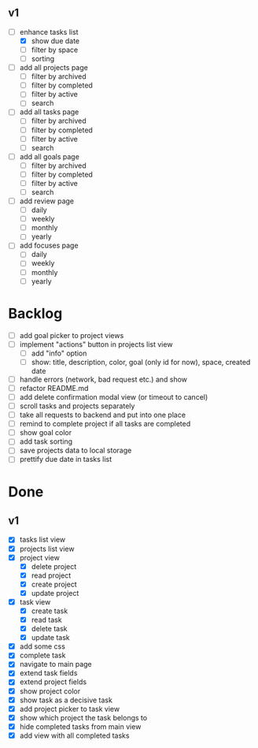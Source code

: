 ## v1
- [ ] enhance tasks list
	- [x] show due date
	- [ ] filter by space
	- [ ] sorting
- [ ] add all projects page
  - [ ] filter by archived
  - [ ] filter by completed
  - [ ] filter by active
  - [ ] search
- [ ] add all tasks page
  - [ ] filter by archived
  - [ ] filter by completed
  - [ ] filter by active
  - [ ] search
- [ ] add all goals page
  - [ ] filter by archived
  - [ ] filter by completed
  - [ ] filter by active
  - [ ] search
- [ ] add review page
  - [ ] daily
  - [ ] weekly
  - [ ] monthly
  - [ ] yearly
- [ ] add focuses page
  - [ ] daily
  - [ ] weekly
  - [ ] monthly
  - [ ] yearly

# Backlog
- [ ] add goal picker to project views
- [ ] implement "actions" button in projects list view
	- [ ] add "info" option
	- [ ] show: title, description, color, goal (only id for now), space, created date
- [ ] handle errors (network, bad request etc.) and show
- [ ] refactor README.md
- [ ] add delete confirmation modal view (or timeout to cancel)
- [ ] scroll tasks and projects separately
- [ ] take all requests to backend and put into one place
- [ ] remind to complete project if all tasks are completed
- [ ] show goal color
- [ ] add task sorting
- [ ] save projects data to local storage
- [ ] prettify due date in tasks list

# Done

## v1
- [x] tasks list view
- [x] projects list view
- [x] project view
	- [x] delete project
	- [x] read project
	- [x] create project
	- [x] update project
- [x] task view
	- [x] create task
	- [x] read task
	- [x] delete task
	- [x] update task
- [x] add some css
- [x] complete task
- [x] navigate to main page
- [x] extend task fields
- [x] extend project fields
- [x] show project color
- [x] show task as a decisive task
- [x] add project picker to task view
- [x] show which project the task belongs to
- [x] hide completed tasks from main view
- [x] add view with all completed tasks